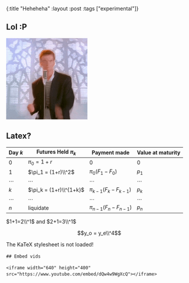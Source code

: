 {:title "Heheheha"
 :layout :post
 :tags ["experimental"]}

## Lol :P

![Nothing suspicious](/img/rickroll.gif)

## Latex?

|Day <span class="katex-container">$k$</span> |Futures Held <span class="katex-container">$\pi_k$</span> |Payment made            |Value at maturity|
|--------|---------------------|------------------------|-----------------|
|0       |<span class="katex-container">$\pi_0 = 1 + r$</span>      |0                       |0                |
|1       |<span class="katex-container">$\pi_1 = (1+r)\\^2$</span>    |<span class="katex-container">$\pi_0(F_1-F_0)$</span>        |<span class="katex-container">$p_1$</span>            |
|<span class="katex-container">$\cdots$</span>|<span class="katex-container">$\cdots$</span>             |<span class="katex-container">$\cdots$</span>                |<span class="katex-container">$\cdots$</span>         |
|<span class="katex-container">$k$</span>     |<span class="katex-container">$\pi_k = (1+r)\\^{1+k}$</span>|<span class="katex-container">$\pi_{k-1}(F_k-F_{k-1})$</span>|<span class="katex-container">$p_k$</span>            |
|<span class="katex-container">$\cdots$</span>|<span class="katex-container">$\cdots$</span>             |<span class="katex-container">$\cdots$</span>                |<span class="katex-container">$\cdots$</span>         |
|<span class="katex-container">$n$</span>     |liquidate            |<span class="katex-container">$\pi_{n-1}(F_n-F_{n-1})$</span>|<span class="katex-container">$p_n$</span>            |


<span class="katex-container">$1+1=2\\^1$</span> and <span class="katex-container">$2+1=3\\^1$</span>

<span class="katex-container">$$y_o = y_e\\^4$$</span>



<style>
  .katex-version {display: none;}
  .katex-version::after {content:"0.10.2 or earlier";}
</style>
<span class="katex">
  <span class="katex-mathml">The KaTeX stylesheet is not loaded!</span>
  <span class="katex-version rule">KaTeX stylesheet version: </span>
</span>

`## Embed vids`

```<iframe width="640" height="400" src="https://www.youtube.com/embed/dQw4w9WgXcQ"></iframe>```